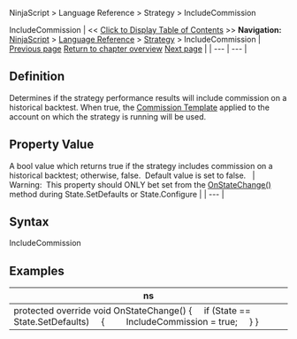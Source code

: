﻿
NinjaScript > Language Reference > Strategy > IncludeCommission

IncludeCommission
| << [Click to Display Table of Contents](includecommission.md) >> **Navigation:**     [NinjaScript](ninjascript-1.md) > [Language Reference](language_reference_wip-1.md) > [Strategy](strategy-1.md) > IncludeCommission | [Previous page](exitonsessioncloseseconds-1.md) [Return to chapter overview](strategy-1.md) [Next page](includetradehistoryinbacktest-1.md) |
| --- | --- |
## Definition
Determines if the strategy performance results will include commission on a historical backtest. When true, the [Commission Template](understanding_commissions-1.md) applied to the account on which the strategy is running will be used.
 
## Property Value
A bool value which returns true if the strategy includes commission on a historical backtest; otherwise, false.  Default value is set to false.
 
| Warning:  This property should ONLY bet set from the [OnStateChange()](onstatechange-1.md) method during State.SetDefaults or State.Configure |
| --- |

## Syntax
IncludeCommission
## 
## Examples
| ns |
| --- |
| protected override void OnStateChange() {      if (State == State.SetDefaults)      {          IncludeCommission = true;      } } |
